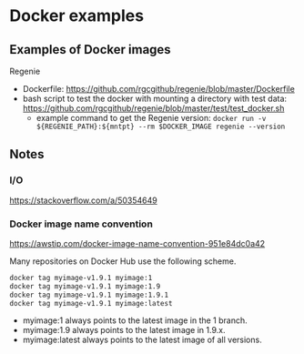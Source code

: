 # Docker examples

## Examples of Docker images

Regenie

- Dockerfile: https://github.com/rgcgithub/regenie/blob/master/Dockerfile
- bash script to test the docker with mounting a directory with test data: https://github.com/rgcgithub/regenie/blob/master/test/test_docker.sh
  - example command to get the Regenie version: `docker run -v ${REGENIE_PATH}:${mntpt} --rm $DOCKER_IMAGE regenie --version` 


## Notes

### I/O

https://stackoverflow.com/a/50354649

### Docker image name convention

https://awstip.com/docker-image-name-convention-951e84dc0a42

Many repositories on Docker Hub use the following scheme.

```bash
docker tag myimage-v1.9.1 myimage:1
docker tag myimage-v1.9.1 myimage:1.9
docker tag myimage-v1.9.1 myimage:1.9.1
docker tag myimage-v1.9.1 myimage:latest
```

- myimage:1 always points to the latest image in the 1 branch.
- myimage:1.9 always points to the latest image in 1.9.x.
- myimage:latest always points to the latest image of all versions.
